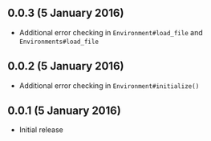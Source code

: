 ## 0.0.3 (5 January 2016)

- Additional error checking in `Environment#load_file` and `Environments#load_file`

## 0.0.2 (5 January 2016)

- Additional error checking in `Environment#initialize()`

## 0.0.1 (5 January 2016)

- Initial release
